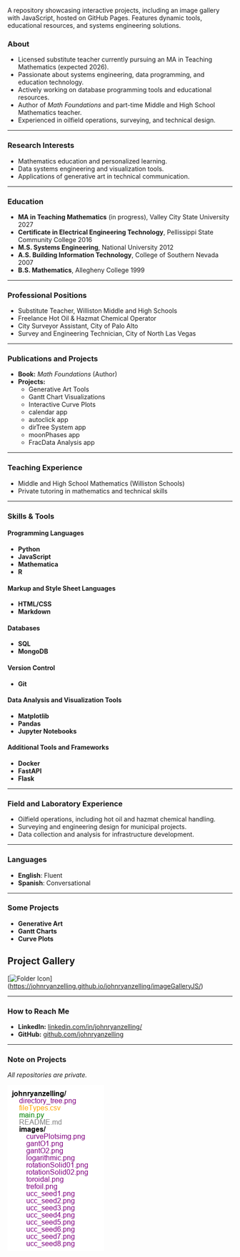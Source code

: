A repository showcasing interactive projects, including an image gallery with JavaScript, hosted on GitHub Pages. 
Features dynamic tools, educational resources, and systems engineering solutions.

### About  
- Licensed substitute teacher currently pursuing an MA in Teaching Mathematics (expected 2026).  
- Passionate about systems engineering, data programming, and education technology.  
- Actively working on database programming tools and educational resources.  
- Author of *Math Foundations* and part-time Middle and High School Mathematics teacher.  
- Experienced in oilfield operations, surveying, and technical design.  

---

### Research Interests  
- Mathematics education and personalized learning.  
- Data systems engineering and visualization tools.  
- Applications of generative art in technical communication.  

---

### Education  
- **MA in Teaching Mathematics** (in progress), Valley City State University 2027
- **Certificate in Electrical Engineering Technology**, Pellissippi State Community College 2016
- **M.S. Systems Engineering**, National University 2012  
- **A.S. Building Information Technology**, College of Southern Nevada 2007
- **B.S. Mathematics**, Allegheny College 1999

---

### Professional Positions  
- Substitute Teacher, Williston Middle and High Schools  
- Freelance Hot Oil & Hazmat Chemical Operator  
- City Surveyor Assistant, City of Palo Alto  
- Survey and Engineering Technician, City of North Las Vegas  

---

### Publications and Projects  
- **Book:** *Math Foundations* (Author)  
- **Projects:**  
  - Generative Art Tools  
  - Gantt Chart Visualizations  
  - Interactive Curve Plots  
  - calendar app
  - autoclick app
  - dirTree System app
  - moonPhases app
  - FracData Analysis app

---

### Teaching Experience  
- Middle and High School Mathematics (Williston Schools)  
- Private tutoring in mathematics and technical skills  

---

### Skills & Tools  

#### Programming Languages  
- **Python**  
- **JavaScript**  
- **Mathematica**  
- **R**

#### Markup and Style Sheet Languages  
- **HTML/CSS**  
- **Markdown**  

#### Databases  
- **SQL**  
- **MongoDB**  

#### Version Control  
- **Git**  

#### Data Analysis and Visualization Tools  
- **Matplotlib**  
- **Pandas**  
- **Jupyter Notebooks**  

#### Additional Tools and Frameworks  
- **Docker**  
- **FastAPI**  
- **Flask**  

---

### Field and Laboratory Experience  
- Oilfield operations, including hot oil and hazmat chemical handling.  
- Surveying and engineering design for municipal projects.  
- Data collection and analysis for infrastructure development.  

---

### Languages  
- **English**: Fluent  
- **Spanish**: Conversational  

---

### Some Projects  
- **Generative Art**  
- **Gantt Charts**  
- **Curve Plots**  

## Project Gallery

[![Folder Icon](https://img.icons8.com/ios-filled/50/000000/folder-invoices.png)]
(https://johnryanzelling.github.io/johnryanzelling/imageGalleryJS/)

---

### How to Reach Me  
- **LinkedIn:** [linkedin.com/in/johnryanzelling/](https://www.linkedin.com/in/johnryanzelling/)  
- **GitHub:** [github.com/johnryanzelling](https://github.com/johnryanzelling)  

---

### Note on Projects  
*All repositories are private.*

![Directory Tree](directory_tree.png)